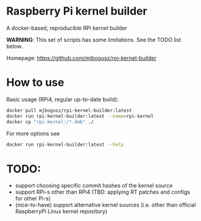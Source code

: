 # Raspberry Pi kernel builder
A docker-based, reproducible RPi kernel builder

__WARNING__: This set of scripts has some limitations. See the TODO list below.

Homepage: https://github.com/mjbogusz/rpi-kernel-builder

# How to use
Basic usage (RPi4, regular up-to-date build):
```sh
docker pull mjbogusz/rpi-kernel-builder:latest
docker run rpi-kernel-builder:latest --name=rpi-kernel
docker cp "rpi-kernel:/*.deb" ./
```

For more options see
```sh
docker run rpi-kernel-builder:latest --help
```

# TODO:
* support choosing specific commit hashes of the kernel source
* support RPi-s other than RPi4 (TBD: applying RT patches and configs for other Pi-s)
* (nice-to-have) support alternative kernel sources (i.e. other than official RaspberryPi Linux kernel repository)
